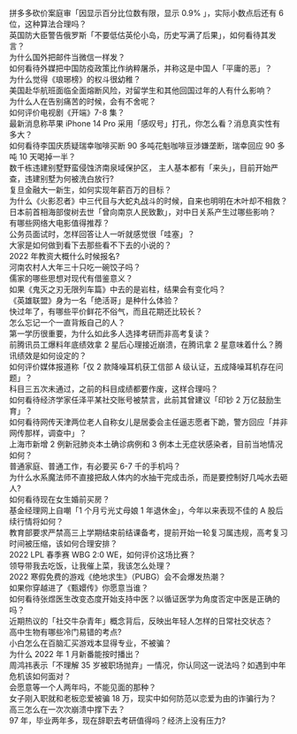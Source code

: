 拼多多砍价案庭审「因显示百分比位数有限，显示 0.9% 」，实际小数点后还有 6 位，这种算法合理吗？  
英国防大臣警告俄罗斯「不要低估英伦小岛，历史写满了后果」，如何看待其发言？  
为什么国外把邮件当微信一样发？  
如何看待外媒把中国防疫政策比作纳粹屠杀，并称这是中国人「平庸的恶」？  
为什么觉得《琅琊榜》的权斗很幼稚？  
美国赴华航班面临全面熔断风险，对留学生和其他回国过年的人有什么影响？  
为什么人在告别痛苦的时候，会有不舍呢？  
如何评价电视剧《开端》7-8 集？  
最新消息称苹果 iPhone 14 Pro 采用「感叹号」打孔，你怎么看？消息真实性有多大？  
如何看待李国庆质疑瑞幸咖啡买断 90 多吨花魁咖啡豆涉嫌垄断，瑞幸回应 90 多吨 10 天喝掉一半？  
数千栋违建别墅野蛮侵蚀济南泉域保护区， 主人基本都有「来头」，目前开始严查，违建别墅为何被洗白放行?  
复旦金融大一新生，如何实现年薪百万的目标？  
为什么《火影忍者》中三代目与大蛇丸战斗的时候，自来也明明在木叶却不相救？  
日本前首相海部俊树去世「曾向南京人民致歉」，对中日关系产生过哪些影响？  
有哪些网络大电影值得推荐？  
公务员面试时，怎样回答让人一听就感觉很「哇塞」？  
大家是如何做到看下去那些看不下去的小说的？  
2022 年教资大概什么时候报名?  
河南农村人大年三十只吃一碗饺子吗？  
儒家的哪些思想对现代有借鉴意义？  
如果《鬼灭之刃无限列车篇》中去的是岩柱，结果会有变化吗？  
《英雄联盟》身为一名「绝活哥」是种什么体验？  
快过年了，有哪些平价鲜花不俗气，而且花期还比较长？  
怎么忘记一个一直背叛自己的人？  
第一学历很重要，为什么如此多人选择考研而非高考复读？  
前腾讯员工爆料年底绩效拿 2 星后心理接近崩溃，在腾讯拿 2 星意味着什么？腾讯绩效是如何设定的？  
如何评价媒体报道称「仅 2 款降噪耳机获工信部 A 级认证，五成降噪耳机存在问题」？  
科目三五次未通过，之前的科目成绩都要作废，这样合理吗？  
如何看待经济学家任泽平某社交账号被禁言，此前其曾建议「印钞 2 万亿鼓励生育」？  
如何看待网传天津两位老人自称女儿是居委会主任逼志愿者下跪，警方回应「并非网传那样，调查中」？  
上海市新增 2 例新冠肺炎本土确诊病例和 3 例本土无症状感染者，目前当地情况如何？  
普通家庭、普通工作，有必要买 6-7 千的手机吗？  
为什么水系魔法师不直接把敌人体内的水抽干完成击杀，而是要控制好几吨水去砸人?  
如何看待现在女生婚前买房？  
基金经理网上自嘲「1 个月亏光丈母娘 1 年退休金」，今年以来表现不佳的 A 股后续行情将如何？  
教育部要求严禁高三上学期结束前结课备考，提前开始一轮复习属违规，高考复习时间被压缩，该如何合理安排？  
2022 LPL 春季赛 WBG 2:0 WE，如何评价这场比赛？  
领导带我去吃饭，让我催上菜，我该怎么处理？  
2022 寒假免费的游戏《绝地求生》（PUBG）会不会爆发热潮？  
如果你穿越进了《甄嬛传》你愿意当谁？  
如何看待张煜医生改变态度开始支持中医？以循证医学为角度否定中医是正确的吗？  
近期热议的「社交牛杂青年」概念背后，反映出年轻人怎样的日常社交状态？  
高中生物有哪些冷门易错的考点?  
小白怎么在百脑汇买游戏本显得专业，不被骗？  
为什么 2022 年 1 月新番能按时播出？  
周鸿祎表示「不理解 35 岁被职场抛弃」一情况，你认同这一说法吗？如遇到中年危机该如何面对？  
会愿意等一个人两年吗，不能见面的那种？  
女子刚入职就和老板恋爱被骗 18 万，现实中如何防范以恋爱为由的诈骗行为？  
高三怎么在一次次崩溃中撑下去？  
97 年，毕业两年多，现在辞职去考研值得吗？经济上没有压力?  
